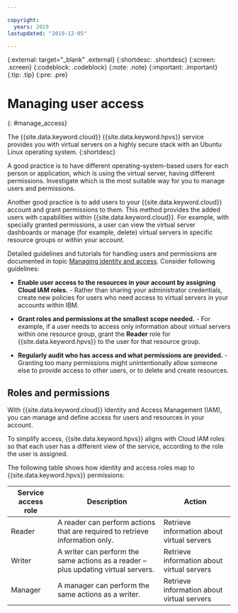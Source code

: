 ```yaml
---

copyright:
  years: 2019
lastupdated: "2019-12-05"

---
```


{:external: target="_blank" .external}
{:shortdesc: .shortdesc}
{:screen: .screen}
{:codeblock: .codeblock}
{:note: .note}
{:important: .important}
{:tip: .tip}
{:pre: .pre}

# Managing user access
{: #manage_access}

The {{site.data.keyword.cloud}} {{site.data.keyword.hpvs}} service provides you with virtual servers on a highly
secure stack with an Ubuntu Linux operating system.
{:shortdesc}

A good practice is to have different operating-system-based users for each person or application, which is using the virtual server, having different permissions. Investigate which is the most suitable way for you to manage users and permissions.

Another good practice is to add users to your {{site.data.keyword.cloud}} account and grant permissions to
them. This method provides the added users with capabilities within {{site.data.keyword.cloud}}. For example, with specially granted permissions, a user can view the virtual server dashboards or manage (for example, delete)
virtual servers in specific resource groups or within your account.

Detailed guidelines and tutorials for handling users and permissions are documented in topic
[Managing identity and access](https://cloud.ibm.com/docs/iam?topic=iam-getstarted).
Consider following guidelines:

* **Enable user access to the resources in your account by assigning Cloud IAM roles.** -
Rather than sharing your administrator credentials, create new policies for users who
need access to virtual servers in your accounts within IBM.

* **Grant roles and permissions at the smallest scope needed.** -
For example, if a user needs to access only information about virtual servers within one resource group,
grant the **Reader** role for {{site.data.keyword.hpvs}} to the user for that resource
group.

* **Regularly audit who has access and what permissions are provided.** -
Granting too many permissions might unintentionally allow someone else to
provide access to other users, or to delete and create resources.

## Roles and permissions

With {{site.data.keyword.cloud}} Identity and Access Management (IAM), you can manage and define access for
users and resources in your account.

To simplify access, {{site.data.keyword.hpvs}} aligns with Cloud IAM roles so that each user
has a different view of the service, according to the role the user is assigned.

The following table shows how identity and access roles map to {{site.data.keyword.hpvs}}
permissions:

| Service access role | Description | Action |
|-------|-----------------------|-------------|
| Reader | A reader can perform actions that are required to retrieve information only. | Retrieve information about virtual servers |
| Writer | A writer can perform the same actions as a reader – plus updating virtual servers. | Retrieve information about virtual servers |
| Manager | A manager can perform the same actions as a writer. | Retrieve information about virtual servers |
